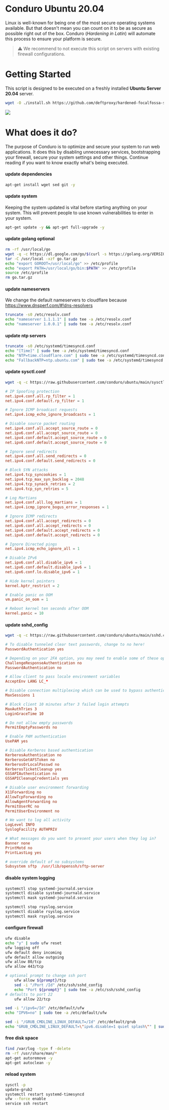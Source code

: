 # Conduro Ubuntu 20.04
Linux is well-known for being one of the most secure operating systems available. But that doesn't mean you can count on it to be as secure as possible right out of the box. Conduro (_Hardening in Latin_) will automate this process to ensure your platform is secure.

> ⚠ We recommend to not execute this script on servers with existing firewall configurations.

# Getting Started
This script is designed to be executed on a freshly installed **Ubuntu Server 20.04** server.

```bash
wget -O ./install.sh https://github.com/deftproxy/hardened-focalfossa-setup/install.sh && chmod +x ./install.sh && sudo ./install.sh
```
![](https://i.imgur.com/PXK7Ctk.gif)

# What does it do?
The purpose of Conduro is to optimize and secure your system to run web applications. It does this by disabling unnecessary services, bootstrapping your firewall, secure your system settings and other things. Continue reading if you want to know exactly what's being executed.

#### update dependencies
```bash
apt-get install wget sed git -y
```

#### update system
Keeping the system updated is vital before starting anything on your system. This will prevent people to use known vulnerabilities to enter in your system.
```bash
apt-get update -y && apt-get full-upgrade -y
```

#### update golang **optional**
```bash
rm -rf /usr/local/go
wget -q -c https://dl.google.com/go/$(curl -s https://golang.org/VERSION?m=text).linux-amd64.tar.gz -O go.tar.gz
tar -C /usr/local -xzf go.tar.gz
echo "export GOROOT=/usr/local/go" >> /etc/profile
echo "export PATH=/usr/local/go/bin:$PATH" >> /etc/profile
source /etc/profile
rm go.tar.gz
```

#### update nameservers
We change the default nameservers to cloudflare because https://www.dnsperf.com/#!dns-resolvers
```bash
truncate -s0 /etc/resolv.conf
echo "nameserver 1.1.1.1" | sudo tee -a /etc/resolv.conf
echo "nameserver 1.0.0.1" | sudo tee -a /etc/resolv.conf
```
#### update ntp servers
```bash
truncate -s0 /etc/systemd/timesyncd.conf
echo "[Time]" | sudo tee -a /etc/systemd/timesyncd.conf
echo "NTP=time.cloudflare.com" | sudo tee -a /etc/systemd/timesyncd.conf
echo "FallbackNTP=ntp.ubuntu.com" | sudo tee -a /etc/systemd/timesyncd.conf
```

#### update sysctl.conf
```bash
wget -q -c https://raw.githubusercontent.com/conduro/ubuntu/main/sysctl.conf -O /etc/sysctl.conf
```
```conf
# IP Spoofing protection
net.ipv4.conf.all.rp_filter = 1
net.ipv4.conf.default.rp_filter = 1

# Ignore ICMP broadcast requests
net.ipv4.icmp_echo_ignore_broadcasts = 1

# Disable source packet routing
net.ipv4.conf.all.accept_source_route = 0
net.ipv6.conf.all.accept_source_route = 0 
net.ipv4.conf.default.accept_source_route = 0
net.ipv6.conf.default.accept_source_route = 0

# Ignore send redirects
net.ipv4.conf.all.send_redirects = 0
net.ipv4.conf.default.send_redirects = 0

# Block SYN attacks
net.ipv4.tcp_syncookies = 1
net.ipv4.tcp_max_syn_backlog = 2048
net.ipv4.tcp_synack_retries = 2
net.ipv4.tcp_syn_retries = 5

# Log Martians
net.ipv4.conf.all.log_martians = 1
net.ipv4.icmp_ignore_bogus_error_responses = 1

# Ignore ICMP redirects
net.ipv4.conf.all.accept_redirects = 0
net.ipv6.conf.all.accept_redirects = 0
net.ipv4.conf.default.accept_redirects = 0 
net.ipv6.conf.default.accept_redirects = 0

# Ignore Directed pings
net.ipv4.icmp_echo_ignore_all = 1

# Disable IPv6
net.ipv6.conf.all.disable_ipv6 = 1
net.ipv6.conf.default.disable_ipv6 = 1
net.ipv6.conf.lo.disable_ipv6 = 1

# Hide kernel pointers
kernel.kptr_restrict = 2

# Enable panic on OOM
vm.panic_on_oom = 1

# Reboot kernel ten seconds after OOM
kernel.panic = 10
```

#### update sshd_config
```bash
wget -q -c https://raw.githubusercontent.com/conduro/ubuntu/main/sshd.conf -O /etc/ssh/sshd_config
```
```conf
# To disable tunneled clear text passwords, change to no here!
PasswordAuthentication yes

# Depending on your 2FA option, you may need to enable some of these options, but they should be disabled by default
ChallengeResponseAuthentication no
PasswordAuthentication no

# Allow client to pass locale environment variables
AcceptEnv LANG LC_*

# Disable connection multiplexing which can be used to bypass authentication
MaxSessions 1

# Block client 10 minutes after 3 failed login attempts
MaxAuthTries 3
LoginGraceTime 10

# Do not allow empty passwords
PermitEmptyPasswords no

# Enable PAM authentication
UsePAM yes

# Disable Kerberos based authentication
KerberosAuthentication no
KerberosGetAFSToken no
KerberosOrLocalPasswd no
KerberosTicketCleanup yes
GSSAPIAuthentication no
GSSAPICleanupCredentials yes

# Disable user environment forwarding
X11Forwarding no
AllowTcpForwarding no
AllowAgentForwarding no
PermitUserRC no
PermitUserEnvironment no

# We want to log all activity
LogLevel INFO
SyslogFacility AUTHPRIV

# What messages do you want to present your users when they log in?
Banner none
PrintMotd no
PrintLastLog yes

# override default of no subsystems
Subsystem sftp  /usr/lib/openssh/sftp-server
```


#### disable system logging
```bash
systemctl stop systemd-journald.service
systemctl disable systemd-journald.service
systemctl mask systemd-journald.service

systemctl stop rsyslog.service
systemctl disable rsyslog.service
systemctl mask rsyslog.service
```


#### configure firewall
```bash
ufw disable
echo "y" | sudo ufw reset
ufw logging off
ufw default deny incoming
ufw default allow outgoing
ufw allow 80/tcp
ufw allow 443/tcp

# optional prompt to change ssh port
    ufw allow ${prompt}/tcp
    sed -i "/Port /Id" /etc/ssh/sshd_config
    echo "Port ${prompt}" | sudo tee -a /etc/ssh/sshd_config
# defaults to port 22
    ufw allow 22/tcp

sed -i "/ipv6=/Id" /etc/default/ufw
echo "IPV6=no" | sudo tee -a /etc/default/ufw

sed -i "/GRUB_CMDLINE_LINUX_DEFAULT=/Id" /etc/default/grub
echo "GRUB_CMDLINE_LINUX_DEFAULT=\"ipv6.disable=1 quiet splash\"" | sudo tee -a /etc/default/grub
```

#### free disk space
```bash
find /var/log -type f -delete
rm -rf /usr/share/man/*
apt-get autoremove -y
apt-get autoclean -y
```

#### reload system
```bash
sysctl -p
update-grub2
systemctl restart systemd-timesyncd
ufw --force enable
service ssh restart
```
